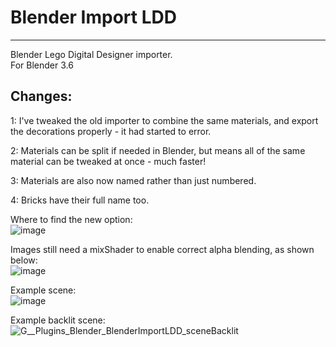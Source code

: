 # Blender Import LDD
-----------------------

Blender Lego Digital Designer importer.                    
For Blender 3.6

Changes:          
--------
1: I've tweaked the old importer to combine the same materials, and export the decorations properly - it had started to error.              

2: Materials can be split if needed in Blender, but means all of the same material can be tweaked at once - much faster!          

3: Materials are also now named rather than just numbered.         

4: Bricks have their full name too.            

Where to find the new option:            
![image](https://github.com/Sarah-C/BlenderImportLDD/assets/1586332/dbd3ce95-15fa-4206-a2a9-24c5fc822d0a)                   
                 
Images still need a mixShader to enable correct alpha blending, as shown below:            
![image](https://github.com/Sarah-C/BlenderImportLDD/assets/1586332/c1283ae4-eb70-4c06-8c5d-97988f737f0d)               
               
Example scene:            
![image](https://github.com/Sarah-C/BlenderImportLDD/assets/1586332/aa122c7d-c3cf-4d47-b6fd-c30708ac9b23)                
                   
Example backlit scene:                    
![G__Plugins_Blender_BlenderImportLDD_sceneBacklit](https://github.com/Sarah-C/BlenderImportLDD/assets/1586332/2df3dc20-0772-4b7f-a3f1-e19c7c9f89fe)
